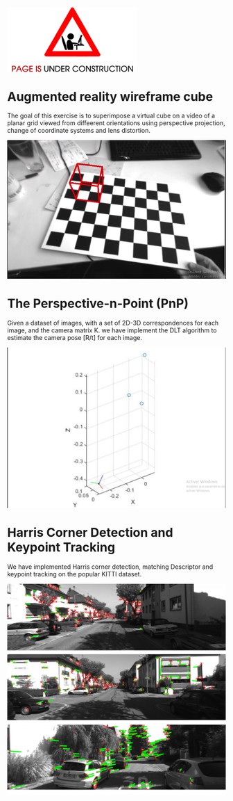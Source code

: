 <img src="https://github.com/Tarekbouamer/Vision-Algorithms-for-Mobile-Robotics/blob/master/me/PUC.png?raw=true" align="center" width="300"/>

# Augmented reality wireframe cube
The goal of this exercise is to superimpose a virtual cube on a video of a planar grid viewed from diffeerent orientations using perspective projection, change of coordinate systems and lens distortion.

<img src="https://github.com/Tarekbouamer/Vision-Algorithms-for-Mobile-Robotics/blob/master/me/W1AR.png?raw=true" align="Center" width="600"/>

# The Perspective-n-Point (PnP)
Given a dataset of images, with a set of 2D-3D correspondences for each image, and the camera matrix K. we have implement the DLT algorithm to estimate the camera pose [R/t] for each image.

<img src="https://github.com/Tarekbouamer/Vision-Algorithms-for-Mobile-Robotics/blob/master/me/W2PnP.png?raw=true" align="Center" width="600"/>

# Harris Corner Detection and Keypoint Tracking
We have implemented Harris corner detection, matching Descriptor and keypoint tracking on the popular KITTI dataset.

<img src="https://github.com/Tarekbouamer/Vision-Algorithms-for-Mobile-Robotics/blob/master/me/W31.png?raw=true" align="Center" width="600"/>
<img src="https://github.com/Tarekbouamer/Vision-Algorithms-for-Mobile-Robotics/blob/master/me/W32.png?raw=true" align="Center" width="600"/>
<img src="https://github.com/Tarekbouamer/Vision-Algorithms-for-Mobile-Robotics/blob/master/me/W33.png?raw=true" align="Center" width="600"/
<img src="https://github.com/Tarekbouamer/Vision-Algorithms-for-Mobile-Robotics/blob/master/me/W34.png?raw=true" align="Center" width="600"/>
